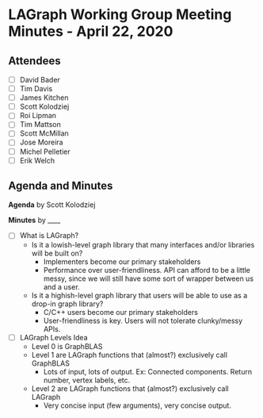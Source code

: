 # LAGraph Working Group Meeting Minutes - April 22, 2020

## Attendees
- [ ] David Bader
- [ ] Tim Davis
- [ ] James Kitchen
- [ ] Scott Kolodziej
- [ ] Roi Lipman
- [ ] Tim Mattson
- [ ] Scott McMillan
- [ ] Jose Moreira
- [ ] Michel Pelletier
- [ ] Erik Welch

## Agenda and Minutes

**Agenda** by Scott Kolodziej

**Minutes** by ____

- [ ] What is LAGraph?
    * Is it a lowish-level graph library that many interfaces and/or libraries will be built on?
        - Implementers become our primary stakeholders
        - Performance over user-friendliness. API can afford to be a little messy, since we will still have some sort of wrapper between us and a user.
    * Is it a highish-level graph library that users will be able to use as a drop-in graph library?
        - C/C++ users become our primary stakeholders
        - User-friendliness is key. Users will not tolerate clunky/messy APIs.
- [ ] LAGraph Levels Idea
    * Level 0 is GraphBLAS
    * Level 1 are LAGraph functions that (almost?) exclusively call GraphBLAS
        - Lots of input, lots of output. Ex: Connected components. Return number, vertex labels, etc.
    * Level 2 are LAGraph functions that (almost?) exclusively call LAGraph
        - Very concise input (few arguments), very concise output.
